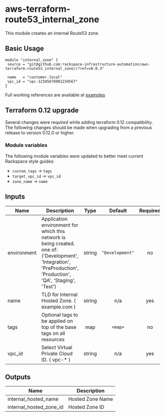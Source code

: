 # aws-terraform-route53_internal_zone

This module creates an internal Route53 zone.

## Basic Usage

```
module "internal_zone" {
 source = "git@github.com:rackspace-infrastructure-automation/aws-terraform-route53_internal_zone//?ref=v0.0.3"

 name   = "customer.local"
 vpc_id = "vpc-12345678901234567"
}

```

Full working references are available at [examples](examples)

## Terraform 0.12 upgrade

Several changes were required while adding terraform 0.12 compatibility.  The following changes should be
made when upgrading from a previous release to version 0.12.0 or higher.

### Module variables

The following module variables were updated to better meet current Rackspace style guides:

- `custom_tags` -> `tags`
- `target_vpc_id` -> `vpc_id`
- `zone_name` -> `name`

## Inputs

| Name | Description | Type | Default | Required |
|------|-------------|:----:|:-----:|:-----:|
| environment | Application environment for which this network is being created. one of: ('Development', 'Integration', 'PreProduction', 'Production', 'QA', 'Staging', 'Test') | string | `"Development"` | no |
| name | TLD for Internal Hosted Zone. ( example.com ) | string | n/a | yes |
| tags | Optional tags to be applied on top of the base tags on all resources | map | `<map>` | no |
| vpc\_id | Select Virtual Private Cloud ID. ( vpc-* ) | string | n/a | yes |

## Outputs

| Name | Description |
|------|-------------|
| internal\_hosted\_name | Hosted Zone Name |
| internal\_hosted\_zone\_id | Hosted Zone ID |
